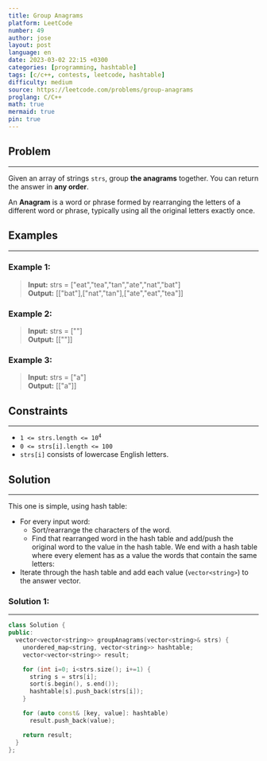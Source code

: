 ```yaml
---
title: Group Anagrams
platform: LeetCode
number: 49
author: jose
layout: post
language: en
date: 2023-03-02 22:15 +0300
categories: [programming, hashtable]
tags: [c/c++, contests, leetcode, hashtable]
difficulty: medium
source: https://leetcode.com/problems/group-anagrams
proglang: C/C++
math: true
mermaid: true
pin: true
---
```

## Problem
---
Given an array of strings `strs`, group **the anagrams** together. You can return the answer in **any order**.  

An **Anagram** is a word or phrase formed by rearranging the letters of a different word or phrase, typically using all the original letters exactly once.  

## Examples
---
### **Example 1:**  
>**Input:** strs = ["eat","tea","tan","ate","nat","bat"]  
>**Output:** [["bat"],["nat","tan"],["ate","eat","tea"]]

### **Example 2:**  
>**Input:** strs = [""]  
>**Output:** [[""]]

### **Example 3:**  
>**Input:** strs = ["a"]  
>**Output:** [["a"]]

## Constraints
---
- <code>1 <= strs.length <= 10<sup>4</sup></code>
- <code>0 <= strs[i].length <= 100</code>
- `strs[i]` consists of lowercase English letters.

## Solution
---
This one is simple, using hash table:
  - For every input word:
    - Sort/rearrange the characters of the word.
    - Find that rearranged word in the hash table and add/push the original word to the value in the hash table.
We end with a hash table where every element has as a value the words that contain the same letters:
  - Iterate through the hash table and add each value (`vector<string>`) to the answer vector.

### Solution 1:
---
```c++
class Solution {
public:
  vector<vector<string>> groupAnagrams(vector<string>& strs) {
    unordered_map<string, vector<string>> hashtable;
    vector<vector<string>> result;

    for (int i=0; i<strs.size(); i+=1) {
      string s = strs[i];
      sort(s.begin(), s.end());
      hashtable[s].push_back(strs[i]);
    }

    for (auto const& [key, value]: hashtable)
      result.push_back(value);

    return result;
  }
};
```
